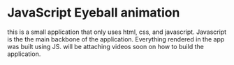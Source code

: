# JavaScript Eyeball animation
this is a small application that only uses html, css, and javascript. Javascript is the the main backbone of the application. Everything rendered in the app was built using JS. will be attaching videos soon on how to build the application.
